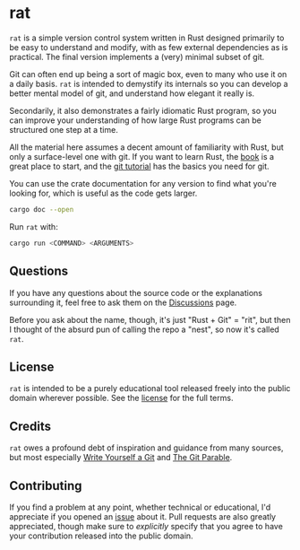 # rat

`rat` is a simple version control system written in Rust designed primarily
to be easy to understand and modify, with as few external dependencies as is
practical. The final version implements a (very) minimal subset of git.

Git can often end up being a sort of magic box, even to many who use it on a
daily basis. `rat` is intended to demystify its internals so you can develop a
better mental model of git, and understand how elegant it really is.

Secondarily, it also demonstrates a fairly idiomatic Rust program, so you can
improve your understanding of how large Rust programs can be structured one step
at a time.

All the material here assumes a decent amount of familiarity with Rust,
but only a surface-level one with git. If you want to learn Rust, the
[book](https://doc.rust-lang.org/book/) is a great place to start, and the [git
tutorial](https://git-scm.com/docs/gittutorial) has the basics you need for git.

You can use the crate documentation for any version to find what you're
looking for, which is useful as the code gets larger.

```sh
cargo doc --open
```

Run `rat` with:

```sh
cargo run <COMMAND> <ARGUMENTS>
```

## Questions

If you have any questions about the source code or the
explanations surrounding it, feel free to ask them on the
[Discussions](https://github.com/naiveai/rat/discussions) page.

Before you ask about the name, though, it's just "Rust + Git" = "rit", but then
I thought of the absurd pun of calling the repo a "nest", so now it's called
`rat`.

## License

`rat` is intended to be a purely educational tool released freely into the
public domain wherever possible. See the [license](LICENSE) for the full
terms.

## Credits

`rat` owes a profound debt of inspiration and guidance from many sources, but
most especially [Write Yourself a Git](https://wyag.thb.lt/) and [The Git
Parable](https://tom.preston-werner.com/2009/05/19/the-git-parable.html).

## Contributing

If you find a problem at any point, whether technical or educational, I'd
appreciate if you opened an [issue](https://github.com/naiveai/rat/issues/new)
about it. Pull requests are also greatly appreciated, though make sure to
*explicitly* specify that you agree to have your contribution released into the
public domain.
